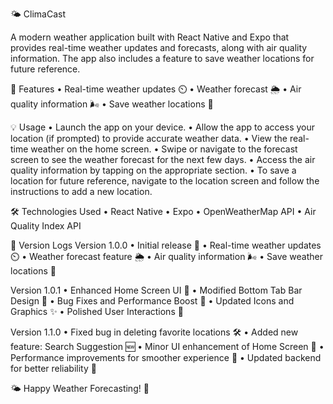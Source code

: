 🌤️ ClimaCast

A modern weather application built with React Native and Expo that provides real-time weather updates and forecasts, along with air quality information. The app also includes a feature to save weather locations for future reference.

📱 Features
• Real-time weather updates ⏲️
• Weather forecast 🌦️
• Air quality information 🌬️
• Save weather locations 📍

💡 Usage
• Launch the app on your device.
• Allow the app to access your location (if prompted) to provide accurate weather data.
• View the real-time weather on the home screen.
• Swipe or navigate to the forecast screen to see the weather forecast for the next few days.
• Access the air quality information by tapping on the appropriate section.
• To save a location for future reference, navigate to the location screen and follow the instructions to add a new location.

🛠️ Technologies Used
• React Native
• Expo
• OpenWeatherMap API
• Air Quality Index API

📜 Version Logs
Version 1.0.0
• Initial release 🚀
• Real-time weather updates ⏲️
• Weather forecast feature 🌦️
• Air quality information 🌬️
• Save weather locations 📍

Version 1.0.1
• Enhanced Home Screen UI 🎉
• Modified Bottom Tab Bar Design 🎨
• Bug Fixes and Performance Boost 🚀
• Updated Icons and Graphics ✨
• Polished User Interactions 🤝

Version 1.1.0
• Fixed bug in deleting favorite locations 🛠️
• Added new feature: Search Suggestion 🆕
• Minor UI enhancement of Home Screen 💫
• Performance improvements for smoother experience 🚀
• Updated backend for better reliability 🔄

🌤️ Happy Weather Forecasting! 🌈
